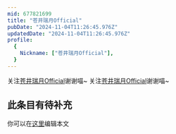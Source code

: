 ```yaml
---
mid: 677821699
title: "苍井瑞月Official"
pubDate: "2024-11-04T11:26:45.976Z"
updatedDate: "2024-11-04T11:26:45.976Z"
profile:
  {
    Nickname: ["苍井瑞月Official"],
  }
---
```


关注[苍井瑞月Official](https://space.bilibili.com/677821699)谢谢喵~ 关注[苍井瑞月Official](https://space.bilibili.com/677821699)谢谢喵~

## 此条目有待补充
你可以在[这里](https://github.com/Yuhanawa/VTuber.ICU-Content/edit/master/v/苍井瑞月Official/index.md)编辑本文
